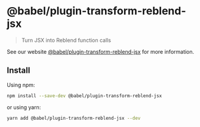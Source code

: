 # @babel/plugin-transform-reblend-jsx

> Turn JSX into Reblend function calls

See our website [@babel/plugin-transform-reblend-jsx](https://babeljs.io/docs/babel-plugin-transform-reblend-jsx) for more information.

## Install

Using npm:

```sh
npm install --save-dev @babel/plugin-transform-reblend-jsx
```

or using yarn:

```sh
yarn add @babel/plugin-transform-reblend-jsx --dev
```
